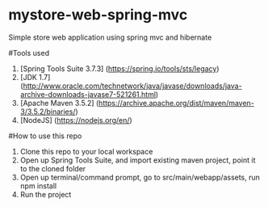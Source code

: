 # mystore-web-spring-mvc
Simple store web application using spring mvc and hibernate

#Tools used
1. [Spring Tools Suite 3.7.3] (https://spring.io/tools/sts/legacy)
2. [JDK 1.7] (http://www.oracle.com/technetwork/java/javase/downloads/java-archive-downloads-javase7-521261.html)
3. [Apache Maven 3.5.2] (https://archive.apache.org/dist/maven/maven-3/3.5.2/binaries/)
4. [NodeJS] (https://nodejs.org/en/)

#How to use this repo
1. Clone this repo to your local workspace
2. Open up Spring Tools Suite, and import existing maven project, point it to the cloned folder
3. Open up terminal/command prompt, go to src/main/webapp/assets, run
	npm install
4. Run the project


